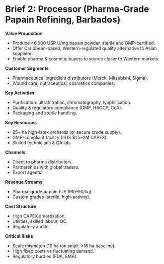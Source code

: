 # **Brief 2: Processor (Pharma-Grade Papain Refining, Barbados)**

**Value Proposition**

* Produce ≥6,000 USP U/mg papain powder, sterile and GMP-certified.  
* Offer Caribbean-based, Western-regulated quality alternative to Asian suppliers.  
* Enable pharma & cosmetic buyers to source closer to Western markets.

**Customer Segments**

* Pharmaceutical ingredient distributors (Merck, Mitsubishi, Sigma).  
* Wound care, nutraceutical, cosmetics companies.

**Key Activities**

* Purification: ultrafiltration, chromatography, lyophilisation.  
* Quality & regulatory compliance (GMP, HACCP, CoA).  
* Packaging and sterile handling.

**Key Resources**

* 25+ ha high-latex orchards (or secure crude supply).  
* GMP-compliant facility (≈US $1.5–2M CAPEX).  
* Skilled technicians & QA lab.

**Channels**

* Direct to pharma distributors.  
* Partnerships with global traders.  
* Export agents.

**Revenue Streams**

* Pharma-grade papain (US $60–90/kg).  
* Custom grades (sterile, high-activity).

**Cost Structure**

* High CAPEX amortisation.  
* Utilities, skilled labour, QC.  
* Regulatory audits.

**Critical Risks**

* Scale mismatch (10 ha too small; ≥16 ha baseline).  
* High fixed costs vs fluctuating demand.  
* Regulatory hurdles (FDA, EMA).
